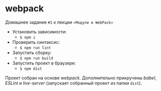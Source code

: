 # webpack
Домашнее задание `#1` к лекции `«Модули и WebPack»`

- Установить зависимости: 
  - `$ npm i`
- Проверить синтаксис:
  - `$ npm run lint`
- Запустить сборку:
  - `$ npm run build`
- Запустить проект в браузере:
  - `$ npm dist`

Проект собран на основе *webpack*. Дополнительно прикручены *babel*, *ESLint* и *live-server* (запускает собранный проект из папки `dist`).